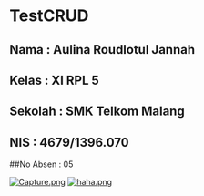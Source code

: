 # TestCRUD

## Nama : Aulina Roudlotul Jannah
## Kelas  : XI RPL 5
## Sekolah : SMK Telkom Malang 
## NIS : 4679/1396.070
##No Absen : 05

[![Capture.png](https://s12.postimg.org/3l0p0qb0t/Capture.png)](https://postimg.org/image/vxw6r6wqx/)
[![haha.png](https://s17.postimg.org/g4lwglaxr/haha.png)](https://postimg.org/image/jo7u6ednf/)
